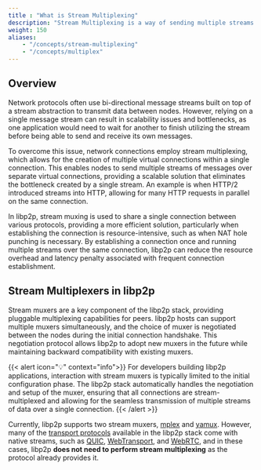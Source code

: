 ```yaml
---
title : "What is Stream Multiplexing"
description: "Stream Multiplexing is a way of sending multiple streams of data over one communication link. It combines multiple signals into one unified signal so it can be transported 'over the wires', then it is demulitiplexed so it can be output and used by separate applications."
weight: 150
aliases:
    - "/concepts/stream-multiplexing"
    - "/concepts/multiplex"
---
```


## Overview

Network protocols often use bi-directional message streams built on top of a stream
abstraction to transmit data between nodes. However, relying on a single message
stream can result in scalability issues and bottlenecks, as one application would
need to wait for another to finish utilizing the stream before being able to send
and receive its own messages.

To overcome this issue, network connections employ stream multiplexing, which allows
for the creation of multiple virtual connections within a single connection. This
enables nodes to send multiple streams of messages over separate virtual connections,
providing a scalable solution that eliminates the bottleneck created by a
single stream. An example is when HTTP/2 introduced streams into HTTP,
allowing for many HTTP requests in parallel on the same connection.

In libp2p, stream muxing is used to share a single connection between various protocols,
providing a more efficient solution, particularly when establishing the connection is
resource-intensive, such as when NAT hole punching is necessary. By establishing a
connection once and running multiple streams over the same connection, libp2p can reduce
the resource overhead and latency penalty associated with frequent connection establishment.

## Stream Multiplexers in libp2p

Stream muxers are a key component of the libp2p stack, providing pluggable multiplexing
capabilities for peers. libp2p hosts can support multiple muxers simultaneously, and the
choice of muxer is negotiated between the nodes during the initial connection handshake.
This negotiation protocol allows libp2p to adopt new muxers in the future while
maintaining backward compatibility with existing muxers.

{{< alert icon="💡" context="info">}}
For developers building libp2p applications, interaction with stream muxers is typically
limited to the initial configuration phase. The libp2p stack automatically handles the
negotiation and setup of the muxer, ensuring that all connections are stream-multiplexed
and allowing for the seamless transmission of multiple streams of data over a single
connection.
{{< /alert >}}

Currently, libp2p supports two stream muxers, [mplex](/concepts/multiplex/mplex)
and [yamux](/concepts/multiplex/yamux). However, many of the
[transport protocols](/concepts/transports/overview) available in the libp2p stack
come with native streams, such as [QUIC](/concepts/transports/quic),
[WebTransport](/concepts/transports/webtransport), and
[WebRTC](/concepts/transports/webrtc), and in these cases, libp2p
**does not need to perform stream multiplexing** as the protocol already provides it.
